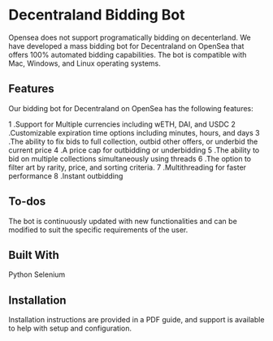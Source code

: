 # Decentraland Bidding Bot
Opensea does not support programatically bidding on decenterland. We have developed a mass bidding bot for Decentraland on OpenSea that offers 100% automated bidding capabilities. The bot is compatible with Mac, Windows, and Linux operating systems.

## Features
Our bidding bot for Decentraland on OpenSea has the following features:

1 .Support for Multiple currencies including wETH, DAI, and USDC
2 .Customizable expiration time options including minutes, hours, and days
3 .The ability to fix bids to full collection, outbid other offers, or underbid the current price
4 .A price cap for outbidding or underbidding
5 .The ability to bid on multiple collections simultaneously using threads
6 .The option to filter art by rarity, price, and sorting criteria.
7 .Multithreading for faster performance
8 .Instant outbidding


## To-dos
The bot is continuously updated with new functionalities and can be modified to suit the specific requirements of the user.

## Built With
Python
Selenium

## Installation
Installation instructions are provided in a PDF guide, and support is available to help with setup and configuration.
